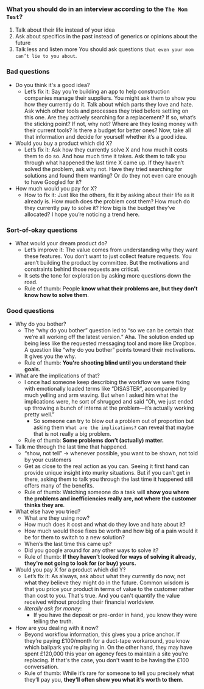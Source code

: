 
### What you should do in an interview according to the `The Mom Test`?
1) Talk about their life instead of your idea
2) Ask about specifics in the past instead of generics or opinions about the future
3) Talk less and listen more
You should ask questions `that even your mom can’t lie to you about`.


### Bad questions
- Do you think it's a good idea? 
	- Let’s fix it: Say you’re building an app to help construction companies manage their suppliers. You might ask them to show you how they currently do it. Talk about which parts they love and hate. Ask which other tools and processes they tried before settling on this one. Are they actively searching for a replacement? If so, what’s the sticking point? If not, why not? Where are they losing money with their current tools? Is there a budget for better ones? Now, take all that information and decide for yourself whether it’s a good idea.
- Would you buy a product which did X?
	- Let’s fix it: Ask how they currently solve X and how much it costs them to do so. And how much time it takes. Ask them to talk you through what happened the last time X came up. If they haven’t solved the problem, ask why not. Have they tried searching for solutions and found them wanting? Or do they not even care enough to have Googled for it?
- How much would you pay for X?
	- How to fix it: Just like the others, fix it by asking about their life as it already is. How much does the problem cost them? How much do they currently pay to solve it? How big is the budget they’ve allocated? I hope you’re noticing a trend here.

### Sort-of-okay questions
- What would your dream product do?
	- Let’s improve it: The value comes from understanding why they want these features. You don’t want to just collect feature requests. You aren’t building the product by committee. But the motivations and constraints behind those requests are critical. 
	- It sets the tone for exploration by asking more questions down the road.
	- Rule of  thumb: People **know what their problems are, but they don’t know how to solve them**.

### Good questions
- Why do you bother?
	- The “why do you bother” question led to “so we can be certain that we’re all working off the latest version.” Aha. The solution ended up being less like the requested messaging tool and more like Dropbox. A question like “why do you bother” points toward their motivations. It gives you the why. 
	- Rule of  thumb: **You're shooting blind until you understand their goals.**
- What are the implications of that?
	- I once had someone keep describing the workflow we were fixing with emotionally loaded terms like “DISASTER”, accompanied by much yelling and arm waving. But when I asked him what the implications were, he sort of shrugged and said “Oh, we just ended up throwing a bunch of interns at the problem—it’s actually working pretty well.”
		- So someone can try to blow out a problem out of proportion but asking them `What are the implications?` can reveal that maybe that is not really a big problem.
	- Rule of  thumb: **Some problems don’t (actually) matter.**
- Talk me through the last time that happened.
	- “show, not tell” -> whenever possible, you want to be shown, not told by your customers
	- Get as close to the real action as you can. Seeing it first hand can provide unique insight into murky situations. But if you can’t get in there, asking them to talk you through the last time it happened still offers many of the benefits. 
	- Rule of  thumb: Watching someone do a task will **show you where the problems and inefficiencies really are, not where the customer thinks they are**.
- What else have you tried?
	- What are they using now?
	- How much does it cost and what do they love and hate about it? 
	- How much would those fixes be worth and how big of a pain would it be for them to switch to a new solution?
	- When’s the last time this came up?
	- Did you google around for any other ways to solve it?
	- Rule of  thumb: **If they haven't looked for ways of solving it already, they're not going to look for (or buy) yours.**
- Would you pay X for a product which did Y?
	- Let’s fix it: As always, ask about what they currently do now, not what they believe they might do in the future. Common wisdom is that you price your product in terms of value to the customer rather than cost to you. That's true. And you can't quantify the value received without prodding their financial worldview.
	- *literally ask for money*:
		- If you have the deposit or pre-order in hand, you know they were telling the truth.
- How are you dealing with it now?
	- Beyond workflow information, this gives you a price anchor. If they’re paying £100/month for a duct-tape workaround, you know which ballpark you're playing in. On the other hand, they may have spent £120,000 this year on agency fees to maintain a site you're replacing. If that's the case, you don't want to be having the £100 conversation.
	- Rule of  thumb: While it’s rare for someone to tell you precisely what they’ll pay you, **they’ll often show you what it’s worth to them**.